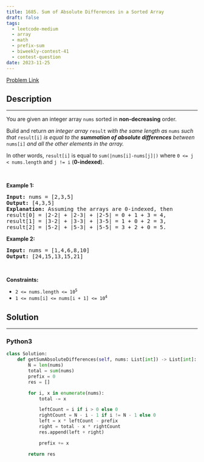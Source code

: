 ```yaml
---
title: 1685. Sum of Absolute Differences in a Sorted Array
draft: false
tags: 
  - leetcode-medium
  - array
  - math
  - prefix-sum
  - biweekly-contest-41
  - contest-question
date: 2023-11-25
---
```


[Problem Link](https://leetcode.com/problems/sum-of-absolute-differences-in-a-sorted-array/)

## Description

---
<p>You are given an integer array <code>nums</code> sorted in <strong>non-decreasing</strong> order.</p>

<p>Build and return <em>an integer array </em><code>result</code><em> with the same length as </em><code>nums</code><em> such that </em><code>result[i]</code><em> is equal to the <strong>summation of absolute differences</strong> between </em><code>nums[i]</code><em> and all the other elements in the array.</em></p>

<p>In other words, <code>result[i]</code> is equal to <code>sum(|nums[i]-nums[j]|)</code> where <code>0 &lt;= j &lt; nums.length</code> and <code>j != i</code> (<strong>0-indexed</strong>).</p>

<p>&nbsp;</p>
<p><strong class="example">Example 1:</strong></p>

<pre>
<strong>Input:</strong> nums = [2,3,5]
<strong>Output:</strong> [4,3,5]
<strong>Explanation:</strong> Assuming the arrays are 0-indexed, then
result[0] = |2-2| + |2-3| + |2-5| = 0 + 1 + 3 = 4,
result[1] = |3-2| + |3-3| + |3-5| = 1 + 0 + 2 = 3,
result[2] = |5-2| + |5-3| + |5-5| = 3 + 2 + 0 = 5.
</pre>

<p><strong class="example">Example 2:</strong></p>

<pre>
<strong>Input:</strong> nums = [1,4,6,8,10]
<strong>Output:</strong> [24,15,13,15,21]
</pre>

<p>&nbsp;</p>
<p><strong>Constraints:</strong></p>

<ul>
	<li><code>2 &lt;= nums.length &lt;= 10<sup>5</sup></code></li>
	<li><code>1 &lt;= nums[i] &lt;= nums[i + 1] &lt;= 10<sup>4</sup></code></li>
</ul>


## Solution

---
### Python3
``` py title='sum-of-absolute-differences-in-a-sorted-array'
class Solution:
    def getSumAbsoluteDifferences(self, nums: List[int]) -> List[int]:
        N = len(nums)
        total = sum(nums)
        prefix = 0
        res = []

        for i, x in enumerate(nums):
            total -= x

            leftCount = i if i > 0 else 0
            rightCount = N - i - 1 if i != N - 1 else 0
            left = x * leftCount - prefix
            right = total - x * rightCount
            res.append(left + right)

            prefix += x

        return res
```

